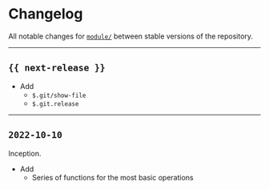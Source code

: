 # Changelog

All notable changes for [`module/`](../git) between stable versions of the
repository.


---


## `{{ next-release }}`

- Add
    - `$.git/show-file`
    - `$.git.release`


---


## `2022-10-10`

Inception.

- Add
    - Series of functions for the most basic operations

